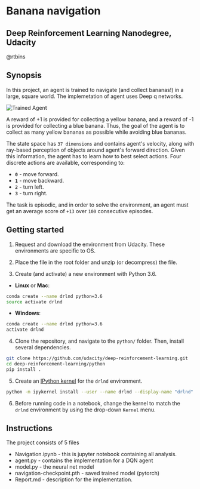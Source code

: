 [//]: # (Image References)

[image1]: https://user-images.githubusercontent.com/10624937/42135619-d90f2f28-7d12-11e8-8823-82b970a54d7e.gif "Trained Agent"

# Banana navigation

## Deep Reinforcement Learning Nanodegree, Udacity

@rtbins

## Synopsis

In this project, an agent is trained to navigate (and collect bananas!) in a large, square world. The implemetation of agent uses Deep q networks.

![Trained Agent][image1]

A reward of +1 is provided for collecting a yellow banana, and a reward of -1 is provided for collecting a blue banana.  Thus, the goal of the agent is to collect as many yellow bananas as possible while avoiding blue bananas.  

The state space has `37 dimensions` and contains agent's velocity, along with ray-based perception of objects around agent's forward direction.  Given this information, the agent has to learn how to best select actions.  Four discrete actions are available, corresponding to:

- **`0`** - move forward.
- **`1`** - move backward.
- **`2`** - turn left.
- **`3`** - turn right.

The task is episodic, and in order to solve the environment, an agent must get an average score of `+13` over `100` consecutive episodes.

## Getting started

1. Request and download the environment from Udacity. These environments are specific to OS. 
2. Place the file in the root folder and unzip (or decompress) the file.

3. Create (and activate) a new environment with Python 3.6.

- __Linux__ or __Mac__: 

```bash
conda create --name drlnd python=3.6
source activate drlnd
```

- __Windows__: 

```bash
conda create --name drlnd python=3.6 
activate drlnd
```

4. Clone the repository, and navigate to the `python/` folder.  Then, install several dependencies.

```bash
git clone https://github.com/udacity/deep-reinforcement-learning.git
cd deep-reinforcement-learning/python
pip install .
```

5. Create an [IPython kernel](http://ipython.readthedocs.io/en/stable/install/kernel_install.html) for the `drlnd` environment. 

```bash
python -m ipykernel install --user --name drlnd --display-name "drlnd"
```

6. Before running code in a notebook, change the kernel to match the `drlnd` environment by using the drop-down `Kernel` menu.

## Instructions

The project consists of 5 files

- Navigation.ipynb - this is jupyter notebook containing all analysis.
- agent.py - contains the implementation for a DQN agent
- model.py - the neural net model
- navigation-checkpoint.pth - saved trained model (pytorch)
- Report.md - description for the implementation.